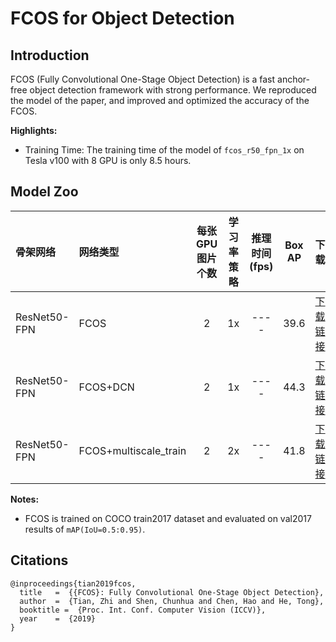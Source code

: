 # FCOS for Object Detection

## Introduction

FCOS (Fully Convolutional One-Stage Object Detection) is a fast anchor-free object detection framework with strong performance. We reproduced the model of the paper, and improved and optimized the accuracy of the FCOS.

**Highlights:**

- Training Time: The training time of the model of `fcos_r50_fpn_1x` on Tesla v100 with 8 GPU is only 8.5 hours.

## Model Zoo

| 骨架网络        | 网络类型       | 每张GPU图片个数 | 学习率策略 |推理时间(fps) | Box AP |                           下载                          | 配置文件 |
| :-------------- | :------------- | :-----: | :-----: | :------------: | :-----: | :-----------------------------------------------------: | :-----: |
| ResNet50-FPN    | FCOS           |    2    |   1x      |     ----     |  39.6  | [下载链接](https://paddledet.bj.bcebos.com/models/fcos_r50_fpn_1x_coco.pdparams) | [配置文件](https://github.com/PaddlePaddle/PaddleDetection/tree/release/2.0/configs/fcos/fcos_r50_fpn_1x_coco.yml) |
| ResNet50-FPN    | FCOS+DCN       |    2    |   1x      |     ----     |  44.3  | [下载链接](https://paddledet.bj.bcebos.com/models/fcos_dcn_r50_fpn_1x_coco.pdparams) | [配置文件](https://github.com/PaddlePaddle/PaddleDetection/tree/release/2.0/configs/fcos/fcos_dcn_r50_fpn_1x_coco.yml) |
| ResNet50-FPN    | FCOS+multiscale_train    |    2    |   2x      |     ----     |  41.8  | [下载链接](https://paddledet.bj.bcebos.com/models/fcos_r50_fpn_multiscale_2x_coco.pdparams) | [配置文件](https://github.com/PaddlePaddle/PaddleDetection/tree/release/2.0/configs/fcos/fcos_r50_fpn_multiscale_2x_coco.yml) |
**Notes:**

- FCOS is trained on COCO train2017 dataset and evaluated on val2017 results of `mAP(IoU=0.5:0.95)`.

## Citations
```
@inproceedings{tian2019fcos,
  title   =  {{FCOS}: Fully Convolutional One-Stage Object Detection},
  author  =  {Tian, Zhi and Shen, Chunhua and Chen, Hao and He, Tong},
  booktitle =  {Proc. Int. Conf. Computer Vision (ICCV)},
  year    =  {2019}
}
```
